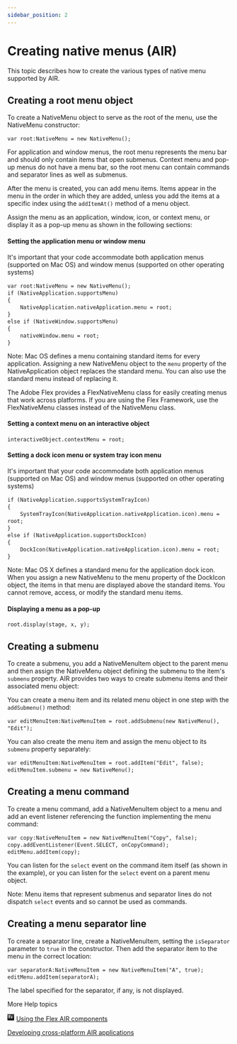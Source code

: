 ```yaml
---
sidebar_position: 2
---
```


# Creating native menus (AIR)

This topic describes how to create the various types of native menu supported by
AIR.

## Creating a root menu object

To create a NativeMenu object to serve as the root of the menu, use the
NativeMenu constructor:

```
var root:NativeMenu = new NativeMenu();
```

For application and window menus, the root menu represents the menu bar and
should only contain items that open submenus. Context menu and pop-up menus do
not have a menu bar, so the root menu can contain commands and separator lines
as well as submenus.

After the menu is created, you can add menu items. Items appear in the menu in
the order in which they are added, unless you add the items at a specific index
using the `addItemAt()` method of a menu object.

Assign the menu as an application, window, icon, or context menu, or display it
as a pop-up menu as shown in the following sections:

#### Setting the application menu or window menu

It's important that your code accommodate both application menus (supported on
Mac OS) and window menus (supported on other operating systems)

```
var root:NativeMenu = new NativeMenu();
if (NativeApplication.supportsMenu)
{
	NativeApplication.nativeApplication.menu = root;
}
else if (NativeWindow.supportsMenu)
{
	nativeWindow.menu = root;
}
```

Note: Mac OS defines a menu containing standard items for every application.
Assigning a new NativeMenu object to the `menu` property of the
NativeApplication object replaces the standard menu. You can also use the
standard menu instead of replacing it.

The Adobe Flex provides a FlexNativeMenu class for easily creating menus that
work across platforms. If you are using the Flex Framework, use the
FlexNativeMenu classes instead of the NativeMenu class.

#### Setting a context menu on an interactive object

```
interactiveObject.contextMenu = root;
```

#### Setting a dock icon menu or system tray icon menu

It's important that your code accommodate both application menus (supported on
Mac OS) and window menus (supported on other operating systems)

```
if (NativeApplication.supportsSystemTrayIcon)
{
	SystemTrayIcon(NativeApplication.nativeApplication.icon).menu = root;
}
else if (NativeApplication.supportsDockIcon)
{
	DockIcon(NativeApplication.nativeApplication.icon).menu = root;
}
```

Note: Mac OS X defines a standard menu for the application dock icon. When you
assign a new NativeMenu to the menu property of the DockIcon object, the items
in that menu are displayed above the standard items. You cannot remove, access,
or modify the standard menu items.

#### Displaying a menu as a pop-up

```
root.display(stage, x, y);
```

## Creating a submenu

To create a submenu, you add a NativeMenuItem object to the parent menu and then
assign the NativeMenu object defining the submenu to the item's `submenu`
property. AIR provides two ways to create submenu items and their associated
menu object:

You can create a menu item and its related menu object in one step with the
`addSubmenu()` method:

```
var editMenuItem:NativeMenuItem = root.addSubmenu(new NativeMenu(), "Edit");
```

You can also create the menu item and assign the menu object to its `submenu`
property separately:

```
var editMenuItem:NativeMenuItem = root.addItem("Edit", false);
editMenuItem.submenu = new NativeMenu();
```

## Creating a menu command

To create a menu command, add a NativeMenuItem object to a menu and add an event
listener referencing the function implementing the menu command:

```
var copy:NativeMenuItem = new NativeMenuItem("Copy", false);
copy.addEventListener(Event.SELECT, onCopyCommand);
editMenu.addItem(copy);
```

You can listen for the `select` event on the command item itself (as shown in
the example), or you can listen for the `select` event on a parent menu object.

Note: Menu items that represent submenus and separator lines do not dispatch
`select` events and so cannot be used as commands.

## Creating a menu separator line

To create a separator line, create a NativeMenuItem, setting the `isSeparator`
parameter to `true` in the constructor. Then add the separator item to the menu
in the correct location:

```
var separatorA:NativeMenuItem = new NativeMenuItem("A", true);
editMenu.addItem(separatorA);
```

The label specified for the separator, if any, is not displayed.

More Help topics

![](../../img/flexLinkIndicator.png)
[Using the Flex AIR components](https://web.archive.org/web/20150519004618/https://help.adobe.com/en_US/Flex/4.0/UsingSDK/WSacd9bdd0c5c09f4a-690d4877120e8b878b0-8000.html)

[Developing cross-platform AIR applications](https://web.archive.org/web/20150214073806/https://www.adobe.com/devnet/air/articles/developing_crossplatform.html)
